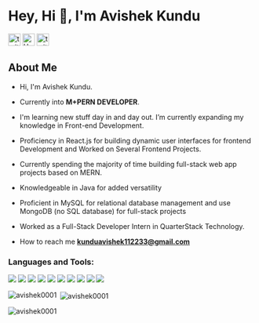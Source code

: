 <h1 align="left">Hey, Hi 👋, I'm Avishek Kundu</h1>

<p align="left">
<a href="https://www.linkedin.com/in/avishek-kundu-6b9a6720b/" target="blank"><img src="https://img.shields.io/static/v1?message=Avishek&logo=Linkedin&label=&color=blue&logoColor=white&labelColor=&style=flat" height="25" alt="twitter logo"  /></a>
<a href="https://www.hackerrank.com/@abhishekkunduth1" target="blank"><img src="https://img.shields.io/static/v1?message=HackerRank&logo=HackerRank&label=&color=black&logoColor=green&labelColor=&style=flat" height="25" alt="HackerRank logo"  /></a>
<a href="https://www.leetcode.com/avishek001" target="blank"><img src="https://img.shields.io/badge/-LeetCode-FFA116?style=for-the-badge&logo=LeetCode&logoColor=black" height="25" alt="twitter logo"  /></a>
  

<h2 align="left">About Me</h2>

  
-  Hi, I'm Avishek Kundu.
- Currently into **M+PERN DEVELOPER**.
- I'm learning new stuff day in and day out. I’m currently expanding my knowledge in Front-end Development.
- Proficiency in React.js for building dynamic user interfaces for frontend Development and Worked on Several Frontend Projects.
- Currently spending the majority of time building full-stack web app projects based on MERN. 
- Knowledgeable in Java for added versatility
- Proficient in MySQL for relational database management and use MongoDB (no SQL database) for full-stack projects

- Worked as a Full-Stack Developer Intern in QuarterStack Technology.

-  How to reach me **kunduavishek112233@gmail.com**





<h3 align="left">Languages and Tools:</h3>
<p align="left"> <p align="left">
<img src="https://img.shields.io/badge/java-%23ED8B00.svg?style=for-the-badge&logo=openjdk&logoColor=white"/>
<img src="https://img.shields.io/badge/React-20232A?style=for-the-badge&logo=react&logoColor=61DAFB"/>
<img src="https://img.shields.io/badge/tailwindcss-%2338B2AC.svg?style=for-the-badge&logo=tailwind-css&logoColor=white"/>
<img src="https://img.shields.io/badge/node.js-6DA55F?style=for-the-badge&logo=node.js&logoColor=white"/>
<img src="https://img.shields.io/badge/express.js-%23404d59.svg?style=for-the-badge&logo=express&logoColor=%2361DAFB"/>
<img src="https://img.shields.io/badge/JavaScript-323330?style=for-the-badge&logo=javascript&logoColor=F7DF1E"/>
 <img src="https://img.shields.io/badge/MongoDB-4EA94B?style=for-the-badge&logo=mongodb&logoColor=white"  />
<img src="https://img.shields.io/badge/MySQL-005C84?style=for-the-badge&logo=mysql&logoColor=white"/>
<img src="https://img.shields.io/badge/PostgreSQL-316192?style=for-the-badge&logo=postgresql&logoColor=white"/>
<img src="https://img.shields.io/badge/git-%23F05033.svg?style=for-the-badge&logo=git&logoColor=white"/>
</p>

<p><img align="left" src="https://github-readme-stats.vercel.app/api/top-langs?username=avishek0001&show_icons=true&locale=en&layout=compact" alt="avishek0001" /></p>

<p>&nbsp;<img align="center" src="https://github-readme-stats.vercel.app/api?username=avishek0001&show_icons=true&locale=en" alt="avishek0001" /></p>

<p><img align="center" src="https://github-readme-streak-stats.herokuapp.com/?user=avishek0001&" alt="avishek0001" /></p>

